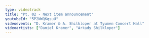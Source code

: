 ```yaml
---
type: videotrack
title: "Pt. 02 - Next item announcement"
youtubeId: "5P2NWQKqsuU"
videoevents: "D. Kramer & A. Shilkloper at Tyumen Concert Hall"
videoartists: ["Daniel Kramer", "Arkady Shilkloper"]
---
```

